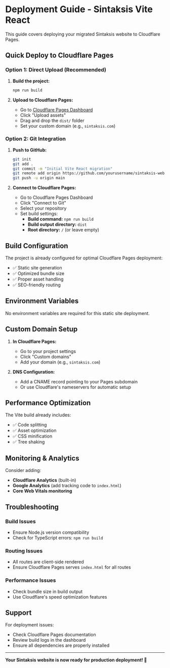# Deployment Guide - Sintaksis Vite React

This guide covers deploying your migrated Sintaksis website to Cloudflare Pages.

## Quick Deploy to Cloudflare Pages

### Option 1: Direct Upload (Recommended)

1. **Build the project:**
   ```bash
   npm run build
   ```

2. **Upload to Cloudflare Pages:**
   - Go to [Cloudflare Pages Dashboard](https://dash.cloudflare.com/pages)
   - Click "Upload assets"
   - Drag and drop the `dist/` folder
   - Set your custom domain (e.g., `sintaksis.com`)

### Option 2: Git Integration

1. **Push to GitHub:**
   ```bash
   git init
   git add .
   git commit -m "Initial Vite React migration"
   git remote add origin https://github.com/yourusername/sintaksis-web.git
   git push -u origin main
   ```

2. **Connect to Cloudflare Pages:**
   - Go to Cloudflare Pages Dashboard
   - Click "Connect to Git"
   - Select your repository
   - Set build settings:
     - **Build command:** `npm run build`
     - **Build output directory:** `dist`
     - **Root directory:** `/` (or leave empty)

## Build Configuration

The project is already configured for optimal Cloudflare Pages deployment:

- ✅ Static site generation
- ✅ Optimized bundle size
- ✅ Proper asset handling
- ✅ SEO-friendly routing

## Environment Variables

No environment variables are required for this static site deployment.

## Custom Domain Setup

1. **In Cloudflare Pages:**
   - Go to your project settings
   - Click "Custom domains"
   - Add your domain (e.g., `sintaksis.com`)

2. **DNS Configuration:**
   - Add a CNAME record pointing to your Pages subdomain
   - Or use Cloudflare's nameservers for automatic setup

## Performance Optimization

The Vite build already includes:

- ✅ Code splitting
- ✅ Asset optimization
- ✅ CSS minification
- ✅ Tree shaking

## Monitoring & Analytics

Consider adding:

- **Cloudflare Analytics** (built-in)
- **Google Analytics** (add tracking code to `index.html`)
- **Core Web Vitals monitoring**

## Troubleshooting

### Build Issues
- Ensure Node.js version compatibility
- Check for TypeScript errors: `npm run build`

### Routing Issues
- All routes are client-side rendered
- Ensure Cloudflare Pages serves `index.html` for all routes

### Performance Issues
- Check bundle size in build output
- Use Cloudflare's speed optimization features

## Support

For deployment issues:
- Check Cloudflare Pages documentation
- Review build logs in the dashboard
- Ensure all dependencies are properly installed

---

**Your Sintaksis website is now ready for production deployment! 🚀**
